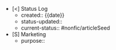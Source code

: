 - [<] Status Log
	- created:: {{date}}
	- status-updated:: 
	- current-status:: #nonfic/articleSeed
- [S] Marketing
	- purpose:: 